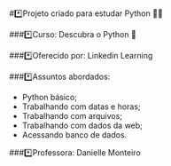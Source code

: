 #*️⃣Projeto criado para estudar Python 👨‍💻

###*️⃣Curso: Descubra o Python 👀

###*️⃣Oferecido por: Linkedin Learning

###*️⃣Assuntos abordados: 
- Python básico;
- Trabalhando com datas e horas;
- Trabalhando com arquivos;
- Trabalhando com dados da web;
- Acessando banco de dados. 

###*️⃣Professora: Danielle Monteiro